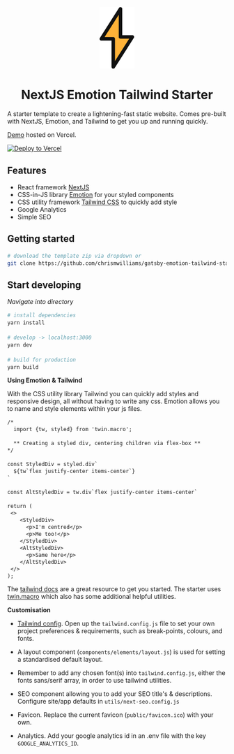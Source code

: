 <p align="center">
  <img alt="Starter Logo" src="./public/icon.png" width="80" />
</p>
<h1 align="center">
  NextJS Emotion Tailwind Starter
</h1>

A starter template to create a lightening-fast static website. Comes pre-built with NextJS, Emotion, and Tailwind to get you up and running quickly.

[Demo](nextjs-emotion-tailwind-starter.now.sh) hosted on Vercel.

[![Deploy to Vercel](/button)](/import/project?template=https://github.com/chrismwilliams/nextjs-emotion-tailwind-starter)

## Features

- React framework [NextJS](https://www.nextjs.org/)
- CSS-in-JS library [Emotion](https://emotion.sh/) for your styled components
- CSS utility framework [Tailwind CSS](https://tailwindcss.com/docs/what-is-tailwind/) to quickly add style
- Google Analytics
- Simple SEO

## Getting started

```sh
# download the template zip via dropdown or
git clone https://github.com/chrismwilliams/gatsby-emotion-tailwind-starter.git
```

## Start developing

_Navigate into directory_

```sh
# install dependencies
yarn install

# develop -> localhost:3000
yarn dev

# build for production
yarn build
```

**Using Emotion & Tailwind**

With the CSS utility library Tailwind you can quickly add styles and responsive design, all without having to write any css. Emotion allows you to name and style elements within your js files.

```JSX
/*
  import {tw, styled} from 'twin.macro';

  ** Creating a styled div, centering children via flex-box **
*/

const StyledDiv = styled.div`
  ${tw`flex justify-center items-center`}
`

const AltStyledDiv = tw.div`flex justify-center items-center`

return (
 <>
    <StyledDiv>
      <p>I'm centred</p>
      <p>Me too!</p>
    </StyledDiv>
    <AltStyledDiv>
      <p>Same here</p>
    </AltStyledDiv>
 </>
);
```

The [tailwind docs](https://tailwindcss.com) are a great resource to get you started. The starter uses [twin.macro](https://github.com/ben-rogerson/twin.macro) which also has some additional helpful utilities.

**Customisation**

- [Tailwind config](https://tailwindcss.com/docs/configuration). Open up the `tailwind.config.js` file to set your own project preferences & requirements, such as break-points, colours, and fonts.

- A layout component (`components/elements/layout.js`) is used for setting a standardised default layout.

- Remember to add any chosen font(s) into `tailwind.config.js`, either the fonts sans/serif array, in order to use tailwind utilities.

- SEO component allowing you to add your SEO title's & descriptions. Configure site/app defaults in `utils/next-seo.config.js`

- Favicon. Replace the current favicon (`public/favicon.ico`) with your own.

- Analytics. Add your google analytics id in an .env file with the key `GOOGLE_ANALYTICS_ID`.

